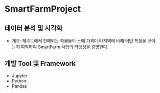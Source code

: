 # SmartFarmProject
## 데이터 분석 및 시각화
* 개요: 제주도에서 판매되는 작물들의 소매 가격이 타지역에 비해 어떤 특징을 보이는지 파악하여 SmartFarm 사업의 타당성을 증명한다.
## 개발 Tool 및 Framework
* Jupyter
* Python
* Pandas
